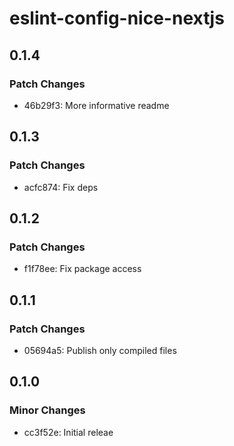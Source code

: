# eslint-config-nice-nextjs

## 0.1.4

### Patch Changes

- 46b29f3: More informative readme

## 0.1.3

### Patch Changes

- acfc874: Fix deps

## 0.1.2

### Patch Changes

- f1f78ee: Fix package access

## 0.1.1

### Patch Changes

- 05694a5: Publish only compiled files

## 0.1.0

### Minor Changes

- cc3f52e: Initial releae
